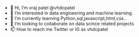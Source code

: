 - 👋 Hi, I’m vraj patel @vhdcpatel
- 👀 I’m interested in data engineering and machine learning.
- 🌱 I’m currently learning Python,sql,javascript,html,css..
- 💞️ I’m looking to collaborate on data scince related projects
- 📫 How to reach me Twitter or IG as vhdcpatel

